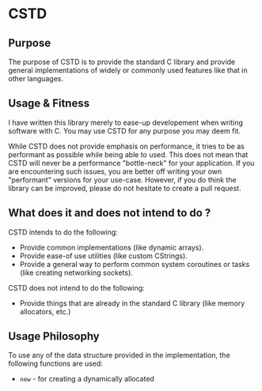 # CSTD

## Purpose

The purpose of CSTD is to provide the standard C library and provide general implementations of widely or commonly used features
like that in other languages.

## Usage & Fitness

I have written this library merely to ease-up developement when writing software with C.
You may use CSTD for any purpose you may deem fit.

While CSTD does not provide emphasis on performance, it tries to be as performant as possible while being able to used.
This does not mean that CSTD will never be a performance "bottle-neck" for your application. If you are encountering such issues,
you are better off writing your own "performant" versions for your use-case. However, if you do think the library can be improved,
please do not hesitate to create a pull request.

## What does it and does not intend to do ?

CSTD intends to do the following:
- Provide common implementations (like dynamic arrays).
- Provide ease-of use utilities (like custom CStrings).
- Provide a general way to perform common system coroutines or tasks (like creating networking sockets).

CSTD does not intend to do the following:
- Provide things that are already in the standard C library (like memory allocators, etc.)

## Usage Philosophy

To use any of the data structure provided in the implementation, the following functions are used:
- `new` - for creating a dynamically allocated 